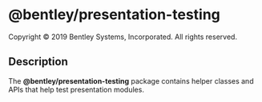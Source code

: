 # @bentley/presentation-testing

Copyright © 2019 Bentley Systems, Incorporated. All rights reserved.

## Description

The __@bentley/presentation-testing__ package contains helper classes and APIs that help test presentation modules.